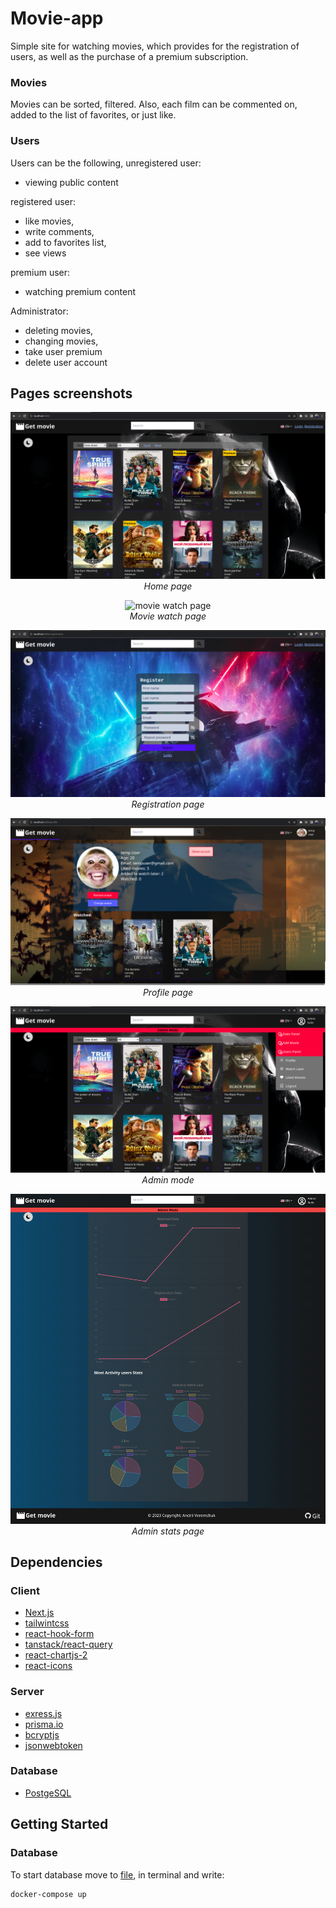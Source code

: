 # Movie-app

Simple site for watching movies, which provides for the registration of users, as well as the purchase of a premium subscription.

### Movies
Movies can be sorted, filtered.
Also, each film can be commented on, added to the list of favorites, or just like.

### Users
Users can be the following,
unregistered user: 
 - viewing public content

registered user:
 - like movies, 
 - write comments, 
 - add to favorites list, 
 - see views

premium user:
 - watching premium content

Administrator:
 - deleting movies,
 - changing movies, 
 - take user premium
 - delete user account

## Pages screenshots

<p align="center">
  <img src="/screenshots/homePage.png" alt="home page">
  <br>
  <em>Home page</em>
</p>

<p align="center">
  <img src="/screenshots/MovieWatchPage.png" alt="movie watch page">
  <br>
  <em>Movie watch page</em>
</p>

<p align="center">
  <img src="./screenshots/registrationPage.png" alt="registration page">
  <br>
  <em>Registration page</em>
</p>

<p align="center">
  <img src="./screenshots/ProfilePage.png" alt="profile page">
  <br>
  <em>Profile page</em>
</p>

<p align="center">
  <img src="./screenshots/AdminMode.png" alt="admin mode">
  <br>
  <em>Admin mode</em>
</p>
<p align="center">
  <img src="./screenshots/AdminStatsPage.png" alt="admin stats page">
  <br>
  <em>Admin stats page</em>
</p>

## Dependencies

### Client
 - [Next.js](https://nextjs.org/)
 - [tailwintcss](https://tailwindcss.com/)
 - [react-hook-form](https://react-hook-form.com/)
 - [tanstack/react-query](https://tanstack.com/query/latest)
 - [react-chartjs-2](https://react-chartjs-2.js.org/)
 - [react-icons](https://react-icons.github.io/react-icons/)
### Server
 - [exress.js](https://expressjs.com/)
 - [prisma.io](https://www.prisma.io/)
 - [bcryptjs](https://openbase.com/js/bcryptjs/documentation)
 - [jsonwebtoken](https://jwt.io/)
### Database
- [PostgeSQL](https://www.postgresql.org/)

## Getting Started
### Database

To start database move to [file](.databaseDocker/docker-compose.yml), in terminal and write:

```
docker-compose up
```
